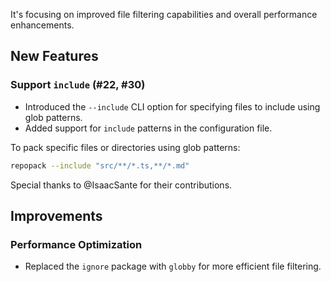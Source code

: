 It's focusing on improved file filtering capabilities and overall performance enhancements. 

## New Features

### Support `include` (#22, #30)
- Introduced the `--include` CLI option for specifying files to include using glob patterns. 
- Added support for `include` patterns in the configuration file.

To pack specific files or directories using glob patterns:
```bash
repopack --include "src/**/*.ts,**/*.md"
```

Special thanks to @IsaacSante for their contributions.

## Improvements

### Performance Optimization
- Replaced the `ignore` package with `globby` for more efficient file filtering.

